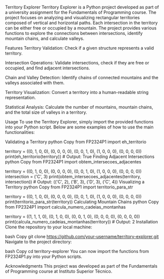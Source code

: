 Territory Explorer
Territory Explorer is a Python project developed as part of a university assignment for the Fundamentals of Programming course. The project focuses on analyzing and visualizing rectangular territories composed of vertical and horizontal paths. Each intersection in the territory can be either free or occupied by a mountain. The project provides various functions to explore the connections between intersections, identify mountain chains, and calculate valleys.

Features
Territory Validation: Check if a given structure represents a valid territory.

Intersection Operations: Validate intersections, check if they are free or occupied, and find adjacent intersections.

Chain and Valley Detection: Identify chains of connected mountains and the valleys associated with them.

Territory Visualization: Convert a territory into a human-readable string representation.

Statistical Analysis: Calculate the number of mountains, mountain chains, and the total size of valleys in a territory.

Usage
To use the Territory Explorer, simply import the provided functions into your Python script. Below are some examples of how to use the main functionalities:

Validating a Territory
python
Copy
from FP2324P1 import eh_territorio

territory = ((0, 1, 0, 0), (0, 0, 0, 0), (0, 0, 1, 0), (1, 0, 0, 0), (0, 0, 0, 0))
print(eh_territorio(territory))  # Output: True
Finding Adjacent Intersections
python
Copy
from FP2324P1 import obtem_intersecoes_adjacentes

territory = ((0, 1, 0, 0), (0, 0, 0, 0), (0, 0, 1, 0), (1, 0, 0, 0), (0, 0, 0, 0))
intersection = ('C', 3)
print(obtem_intersecoes_adjacentes(territory, intersection))  # Output: (('C', 2), ('B', 3), ('D', 3), ('C', 4))
Visualizing a Territory
python
Copy
from FP2324P1 import territorio_para_str

territory = ((0, 1, 0, 0), (0, 0, 0, 0), (0, 0, 1, 0), (1, 0, 0, 0), (0, 0, 0, 0))
print(territorio_para_str(territory))
Calculating Mountain Chains
python
Copy
from FP2324P1 import calcula_numero_cadeias_montanhas

territory = ((1, 1, 1, 0), (0, 1, 0, 0), (0, 0, 1, 0), (0, 0, 0, 0), (0, 0, 0, 0))
print(calcula_numero_cadeias_montanhas(territory))  # Output: 2
Installation
Clone the repository to your local machine:

bash
Copy
git clone https://github.com/your-username/territory-explorer.git
Navigate to the project directory:

bash
Copy
cd territory-explorer
You can now import the functions from FP2324P1.py into your Python scripts.

Acknowledgments
This project was developed as part of the Fundamentals of Programming course at Instituto Superior Técnico.
